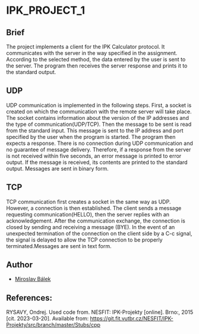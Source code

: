 # IPK_PROJECT_1


## Brief
The project implements a client for the IPK Calculator protocol. It communicates with the server in the way specified in the assignment. According to the selected method, the data entered by the user is sent to the server. The program then receives the server response and prints it to the standard output. 

## UDP
UDP communication is implemented in the following steps. First, a socket is created on which the communication with the remote server will take place. The socket contains information about the version of the IP addresses and the type of communication(UDP/TCP). Then the message to be sent is read from the standard input. This message is sent to the IP address and port specified by the user when the program is started. The program then expects a response. There is no connection during UDP communication and no guarantee of message delivery.  Therefore, if a response from the server is not received within five seconds, an error message is printed to error output. If the message is received, its contents are printed to the standard output. Messages are sent in binary form.

## TCP
TCP communication first creates a socket in the same way as UDP. However, a connection is then established. The client sends a message requesting communication(HELLO), then the server replies with an acknowledgement. After the communication exchange, the connection is closed by sending and receiving a message (BYE). In the event of an unexpected termination of the connection on the client side by a C-c signal, the signal is delayed to allow the TCP connection to be properly terminated.Messages are sent in text form.

## Author
- [Miroslav Bálek](https://git.fit.vutbr.cz/xbalek02/)

## References:
RYSAVY, Ondrej. Used code from. NESFIT: IPK-Projekty [online]. Brno:, 2015 [cit. 2023-03-20]. Available from: https://git.fit.vutbr.cz/NESFIT/IPK-Projekty/src/branch/master/Stubs/cpp